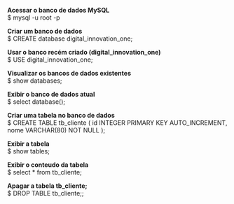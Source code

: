 **Acessar o banco de dados MySQL** <br>
$ mysql -u root -p

**Criar um banco de dados** <br>
$ CREATE database digital_innovation_one;

**Usar o banco recém criado (digital_innovation_one)** <br>
$ USE digital_innovation_one;

**Visualizar os bancos de dados existentes** <br>
$ show databases;

**Exibir o banco de dados atual**<br>
$ select database();

**Criar uma tabela no banco de dados** <br>
$ CREATE TABLE tb_cliente (
id INTEGER PRIMARY KEY AUTO_INCREMENT,
nome VARCHAR(80) NOT NULL
);

**Exibir a tabela** <br>
$ show tables;

**Exibir o conteudo da tabela** <br>
$ select * from tb_cliente;

**Apagar a tabela tb_cliente;** <br>
$ DROP TABLE tb_cliente;;
